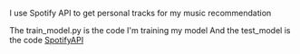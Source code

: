 I use Spotify API to get personal tracks for my music recommendation 

The train_model.py is the code I'm training my model
And the test_model is the code [SpotifyAPI](https://developer.spotify.com/console/get-audio-features-several-tracks/)
